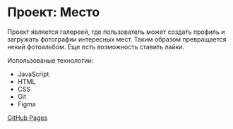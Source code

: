 # Проект: Место

Проект является галереей, где пользователь может создать профиль и загружать фотографии
интересных мест. Таким образом превращается некий фотоальбом. Еще есть возможность ставить
лайки.

Использованые технологии:

- JavaScript
- HTML
- CSS
- Git
- Figma

[GitHub Pages](https://ann-wi.github.io/mesto-project/)
